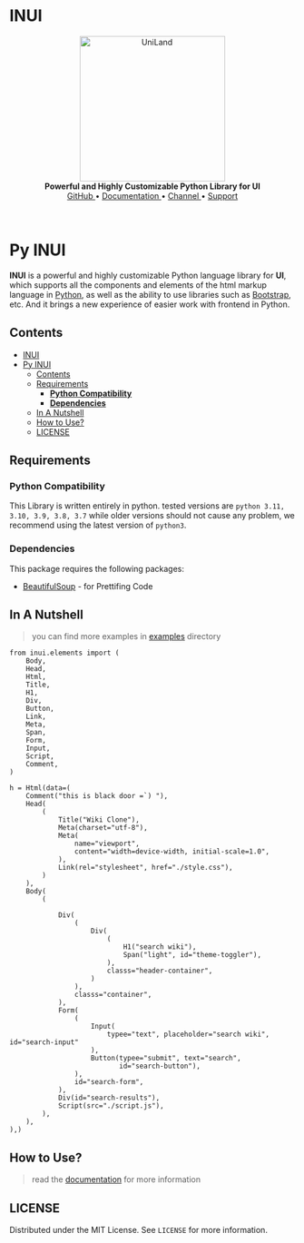# INUI

<p align="center">
    <a>
        <img src="./assets/images/inui.png" alt="UniLand" width="256">
    </a>
    <br>
    <b>Powerful and Highly Customizable Python Library for UI</b>
    <br>
    <a href="https://github.com/MohammadrezaAmani/INUI">
        GitHub
    </a>
    •
    <a href="#">
        Documentation
    </a>
    •
    <a href="https://t.me/PyINUI">
        Channel
    </a>
    •
    <a href="mailto:More.amani@yahoo.com">
        Support
    </a>
</p>

<br>

# Py INUI

**INUI** is a powerful and highly customizable Python language library for **UI**, which supports all the components and elements of the html markup language in [Python](https://python.org/), as well as the ability to use libraries such as [Bootstrap](https://getbootstrap.com/), etc. And it brings a new experience of easier work with frontend in Python.

## Contents

<!-- vscode-markdown-toc -->

- [INUI](#inui)
- [Py INUI](#py-inui)
  - [Contents](#contents)
  - [Requirements](#requirements)
    - [**Python Compatibility**](#python-compatibility)
    - [**Dependencies**](#dependencies)
  - [In A Nutshell](#in-a-nutshell)
  - [How to Use?](#how-to-use)
  - [LICENSE](#license)

<!-- vscode-markdown-toc-config
	numbering=false
	autoSave=true
	/vscode-markdown-toc-config -->

<!-- /vscode-markdown-toc -->

## Requirements

### **Python Compatibility**

This Library is written entirely in python. tested versions are `python 3.11, 3.10, 3.9, 3.8, 3.7` while older versions
should not cause any problem, we recommend using the latest version of `python3`.

### **Dependencies**

This package requires the following packages:

* [BeautifulSoup](https://pypi.org/project/beautifulsoup4/ "BeautifulSoup4") - for Prettifing Code

## In A Nutshell

> you can find more examples in [examples](./examples) directory

```python3
from inui.elements import (
    Body,
    Head,
    Html,
    Title,
    H1,
    Div,
    Button,
    Link,
    Meta,
    Span,
    Form,
    Input,
    Script,
    Comment,
)

h = Html(data=(
    Comment("this is black door =`) "),
    Head(
        (
            Title("Wiki Clone"),
            Meta(charset="utf-8"),
            Meta(
                name="viewport",
                content="width=device-width, initial-scale=1.0",
            ),
            Link(rel="stylesheet", href="./style.css"),
        )
    ),
    Body(
        (

            Div(
                (
                    Div(
                        (
                            H1("search wiki"),
                            Span("light", id="theme-toggler"),
                        ),
                        classs="header-container",
                    )
                ),
                classs="container",
            ),
            Form(
                (
                    Input(
                        typee="text", placeholder="search wiki", id="search-input"
                    ),
                    Button(typee="submit", text="search",
                           id="search-button"),
                ),
                id="search-form",
            ),
            Div(id="search-results"),
            Script(src="./script.js"),
        ),
    ),
),)

```


## How to Use?

> read the [documentation](https://inui.readthedocs.io/en/latest/) for more information


## LICENSE 
Distributed under the MIT License. See `LICENSE` for more information.